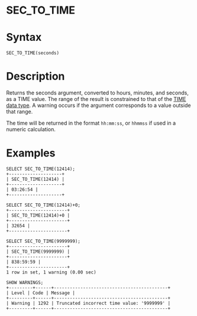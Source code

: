 # SEC_TO_TIME

#

# Syntax

```
SEC_TO_TIME(seconds)
```

#

# Description

Returns the seconds argument, converted to hours, minutes, and
seconds, as a TIME value. The range of the result is constrained to
that of the [TIME data type](../../../../data-types/date-and-time-data-types/time.md). A warning occurs if the argument
corresponds to a value outside that range.

The time will be returned in the format `hh:mm:ss`, or `hhmmss` if used in a numeric calculation.

#

# Examples

```
SELECT SEC_TO_TIME(12414);
+--------------------+
| SEC_TO_TIME(12414) |
+--------------------+
| 03:26:54 |
+--------------------+

SELECT SEC_TO_TIME(12414)+0;
+----------------------+
| SEC_TO_TIME(12414)+0 |
+----------------------+
| 32654 |
+----------------------+

SELECT SEC_TO_TIME(9999999);
+----------------------+
| SEC_TO_TIME(9999999) |
+----------------------+
| 838:59:59 |
+----------------------+
1 row in set, 1 warning (0.00 sec)

SHOW WARNINGS;
+---------+------+-------------------------------------------+
| Level | Code | Message |
+---------+------+-------------------------------------------+
| Warning | 1292 | Truncated incorrect time value: '9999999' |
+---------+------+-------------------------------------------+
```